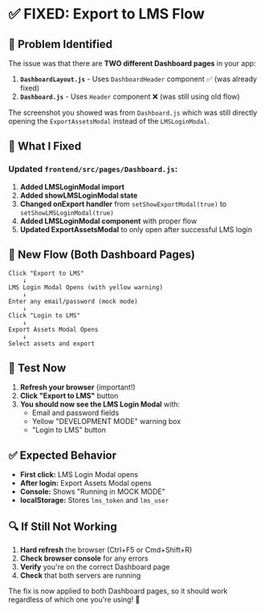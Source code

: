 # ✅ FIXED: Export to LMS Flow

## 🐛 Problem Identified

The issue was that there are **TWO different Dashboard pages** in your app:

1. **`DashboardLayout.js`** - Uses `DashboardHeader` component ✅ (was already fixed)
2. **`Dashboard.js`** - Uses `Header` component ❌ (was still using old flow)

The screenshot you showed was from `Dashboard.js` which was still directly opening the `ExportAssetsModal` instead of the `LMSLoginModal`.

## 🔧 What I Fixed

### Updated `frontend/src/pages/Dashboard.js`:

1. **Added LMSLoginModal import**
2. **Added showLMSLoginModal state**
3. **Changed onExport handler** from `setShowExportModal(true)` to `setShowLMSLoginModal(true)`
4. **Added LMSLoginModal component** with proper flow
5. **Updated ExportAssetsModal** to only open after successful LMS login

## 🎯 New Flow (Both Dashboard Pages)

```
Click "Export to LMS" 
    ↓
LMS Login Modal Opens (with yellow warning)
    ↓
Enter any email/password (mock mode)
    ↓
Click "Login to LMS"
    ↓
Export Assets Modal Opens
    ↓
Select assets and export
```

## 🚀 Test Now

1. **Refresh your browser** (important!)
2. **Click "Export to LMS"** button
3. **You should now see the LMS Login Modal** with:
   - Email and password fields
   - Yellow "DEVELOPMENT MODE" warning box
   - "Login to LMS" button

## ✅ Expected Behavior

- **First click:** LMS Login Modal opens
- **After login:** Export Assets Modal opens
- **Console:** Shows "Running in MOCK MODE"
- **localStorage:** Stores `lms_token` and `lms_user`

## 🔍 If Still Not Working

1. **Hard refresh** the browser (Ctrl+F5 or Cmd+Shift+R)
2. **Check browser console** for any errors
3. **Verify** you're on the correct Dashboard page
4. **Check** that both servers are running

The fix is now applied to both Dashboard pages, so it should work regardless of which one you're using! 🎉
